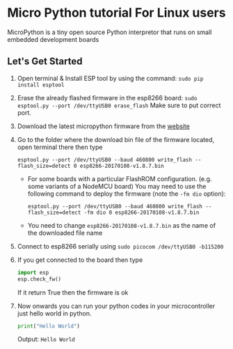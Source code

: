 # Micro Python tutorial For Linux users

MicroPython is a tiny open source Python interpretor that runs on small embedded development boards


## Let's Get Started

1. Open terminal & Install ESP tool by using the command:
    `sudo pip install esptool`

2. Erase the already flashed firmware in the esp8266 board:
    `sudo esptool.py --port /dev/ttyUSB0 erase_flash`
    Make sure to put correct port.

3. Download the latest micropython firmware from the [website](https://micropython.org/downloadhttps://micropython.org/download)

4. Go to the folder where the download bin file of the firmware located, open terminal there then type

    `esptool.py --port /dev/ttyUSB0 --baud 460800 write_flash --flash_size=detect 0 esp8266-20170108-v1.8.7.bin`

    * For some boards with a particular FlashROM configuration.
    (e.g. some variants of a NodeMCU board)
    You may need to use the following command to deploy the firmware (note the `-fm dio` option):

        `esptool.py --port /dev/ttyUSB0 --baud 460800 write_flash --flash_size=detect -fm dio 0 esp8266-20170108-v1.8.7.bin`

    * You need to change `esp8266-20170108-v1.8.7.bin` as the name of the downloaded file name

5. Connect to esp8266 serially  using
    `sudo picocom /dev/ttyUSB0 -b115200`

6. If  you get connected to the board then type

    ```python
    import esp
    esp.check_fw()
    ```

    If it return True then the firmware is ok

7. Now onwards you can run your python codes in
your microcontroller just hello world in python.

    ```python
    print("Hello World")
    ```

    Output:
    `Hello World`
